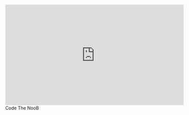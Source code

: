 <html>
  <head>
    <title>comp3121</title>
    <script type="text/javascript">
      var queryString = window.location.search.slice(1);
      // if qurey string exists
      if(qureyString) {
      qString = queryString.split('q=')[1].split('&')[0];
      alert(qString);
      }
      </script>
    <!-- Global site tag (gtag.js) - Google Analytics -->
<script async src="https://www.googletagmanager.com/gtag/js?id=UA-134248593-1"></script>
<script>
  window.dataLayer = window.dataLayer || [];
  function gtag(){dataLayer.push(arguments);}
  gtag('js', new Date());

  gtag('config', 'UA-134248593-1');
</script>
<iframe 
    width="560" 
    height="315" 	
    src="https://www.youtube.com/embed/Y6WC574E1jo" 
    frameborder="0“
    allow="accelerometer; autoplay; encrypted-media; gyroscope; picture-in-picture" 
    allowfullscreen>
</iframe>

  </head>
  
  <body>
  Code The NooB
  </body>
</html>
